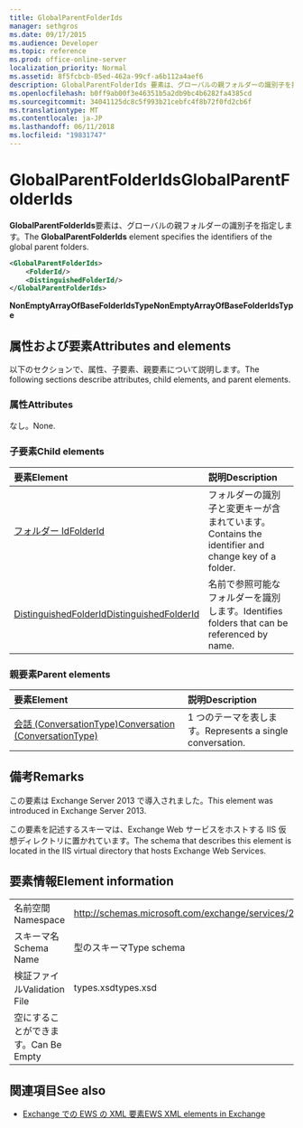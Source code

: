 ```yaml
---
title: GlobalParentFolderIds
manager: sethgros
ms.date: 09/17/2015
ms.audience: Developer
ms.topic: reference
ms.prod: office-online-server
localization_priority: Normal
ms.assetid: 8f5fcbcb-05ed-462a-99cf-a6b112a4aef6
description: GlobalParentFolderIds 要素は、グローバルの親フォルダーの識別子を指定します。
ms.openlocfilehash: b0ff9ab00f3e46351b5a2db9bc4b6282fa4385cd
ms.sourcegitcommit: 34041125dc8c5f993b21cebfc4f8b72f0fd2cb6f
ms.translationtype: MT
ms.contentlocale: ja-JP
ms.lasthandoff: 06/11/2018
ms.locfileid: "19831747"
---
```

# <a name="globalparentfolderids"></a><span data-ttu-id="18913-103">GlobalParentFolderIds</span><span class="sxs-lookup"><span data-stu-id="18913-103">GlobalParentFolderIds</span></span>

<span data-ttu-id="18913-104">**GlobalParentFolderIds**要素は、グローバルの親フォルダーの識別子を指定します。</span><span class="sxs-lookup"><span data-stu-id="18913-104">The **GlobalParentFolderIds** element specifies the identifiers of the global parent folders.</span></span> 
  
```XML
<GlobalParentFolderIds>
    <FolderId/>
    <DistinguishedFolderId/>
</GlobalParentFolderIds>
```

 <span data-ttu-id="18913-105">**NonEmptyArrayOfBaseFolderIdsType**</span><span class="sxs-lookup"><span data-stu-id="18913-105">**NonEmptyArrayOfBaseFolderIdsType**</span></span>
## <a name="attributes-and-elements"></a><span data-ttu-id="18913-106">属性および要素</span><span class="sxs-lookup"><span data-stu-id="18913-106">Attributes and elements</span></span>

<span data-ttu-id="18913-107">以下のセクションで、属性、子要素、親要素について説明します。</span><span class="sxs-lookup"><span data-stu-id="18913-107">The following sections describe attributes, child elements, and parent elements.</span></span>
  
### <a name="attributes"></a><span data-ttu-id="18913-108">属性</span><span class="sxs-lookup"><span data-stu-id="18913-108">Attributes</span></span>

<span data-ttu-id="18913-109">なし。</span><span class="sxs-lookup"><span data-stu-id="18913-109">None.</span></span>
  
### <a name="child-elements"></a><span data-ttu-id="18913-110">子要素</span><span class="sxs-lookup"><span data-stu-id="18913-110">Child elements</span></span>

|<span data-ttu-id="18913-111">**要素**</span><span class="sxs-lookup"><span data-stu-id="18913-111">**Element**</span></span>|<span data-ttu-id="18913-112">**説明**</span><span class="sxs-lookup"><span data-stu-id="18913-112">**Description**</span></span>|
|:-----|:-----|
|[<span data-ttu-id="18913-113">フォルダー Id</span><span class="sxs-lookup"><span data-stu-id="18913-113">FolderId</span></span>](folderid.md) <br/> |<span data-ttu-id="18913-114">フォルダーの識別子と変更キーが含まれています。</span><span class="sxs-lookup"><span data-stu-id="18913-114">Contains the identifier and change key of a folder.</span></span>  <br/> |
|[<span data-ttu-id="18913-115">DistinguishedFolderId</span><span class="sxs-lookup"><span data-stu-id="18913-115">DistinguishedFolderId</span></span>](distinguishedfolderid.md) <br/> |<span data-ttu-id="18913-116">名前で参照可能なフォルダーを識別します。</span><span class="sxs-lookup"><span data-stu-id="18913-116">Identifies folders that can be referenced by name.</span></span>  <br/> |
   
### <a name="parent-elements"></a><span data-ttu-id="18913-117">親要素</span><span class="sxs-lookup"><span data-stu-id="18913-117">Parent elements</span></span>

|<span data-ttu-id="18913-118">**要素**</span><span class="sxs-lookup"><span data-stu-id="18913-118">**Element**</span></span>|<span data-ttu-id="18913-119">**説明**</span><span class="sxs-lookup"><span data-stu-id="18913-119">**Description**</span></span>|
|:-----|:-----|
|[<span data-ttu-id="18913-120">会話 (ConversationType)</span><span class="sxs-lookup"><span data-stu-id="18913-120">Conversation (ConversationType)</span></span>](conversation-conversationtype.md) <br/> |<span data-ttu-id="18913-121">1 つのテーマを表します。</span><span class="sxs-lookup"><span data-stu-id="18913-121">Represents a single conversation.</span></span>  <br/> |
   
## <a name="remarks"></a><span data-ttu-id="18913-122">備考</span><span class="sxs-lookup"><span data-stu-id="18913-122">Remarks</span></span>

<span data-ttu-id="18913-123">この要素は Exchange Server 2013 で導入されました。</span><span class="sxs-lookup"><span data-stu-id="18913-123">This element was introduced in Exchange Server 2013.</span></span>
  
<span data-ttu-id="18913-124">この要素を記述するスキーマは、Exchange Web サービスをホストする IIS 仮想ディレクトリに置かれています。</span><span class="sxs-lookup"><span data-stu-id="18913-124">The schema that describes this element is located in the IIS virtual directory that hosts Exchange Web Services.</span></span>
  
## <a name="element-information"></a><span data-ttu-id="18913-125">要素情報</span><span class="sxs-lookup"><span data-stu-id="18913-125">Element information</span></span>

|||
|:-----|:-----|
|<span data-ttu-id="18913-126">名前空間</span><span class="sxs-lookup"><span data-stu-id="18913-126">Namespace</span></span>  <br/> |http://schemas.microsoft.com/exchange/services/2006/types  <br/> |
|<span data-ttu-id="18913-127">スキーマ名</span><span class="sxs-lookup"><span data-stu-id="18913-127">Schema Name</span></span>  <br/> |<span data-ttu-id="18913-128">型のスキーマ</span><span class="sxs-lookup"><span data-stu-id="18913-128">Type schema</span></span>  <br/> |
|<span data-ttu-id="18913-129">検証ファイル</span><span class="sxs-lookup"><span data-stu-id="18913-129">Validation File</span></span>  <br/> |<span data-ttu-id="18913-130">types.xsd</span><span class="sxs-lookup"><span data-stu-id="18913-130">types.xsd</span></span>  <br/> |
|<span data-ttu-id="18913-131">空にすることができます。</span><span class="sxs-lookup"><span data-stu-id="18913-131">Can Be Empty</span></span>  <br/> ||
   
## <a name="see-also"></a><span data-ttu-id="18913-132">関連項目</span><span class="sxs-lookup"><span data-stu-id="18913-132">See also</span></span>



- [<span data-ttu-id="18913-133">Exchange での EWS の XML 要素</span><span class="sxs-lookup"><span data-stu-id="18913-133">EWS XML elements in Exchange</span></span>](ews-xml-elements-in-exchange.md)

